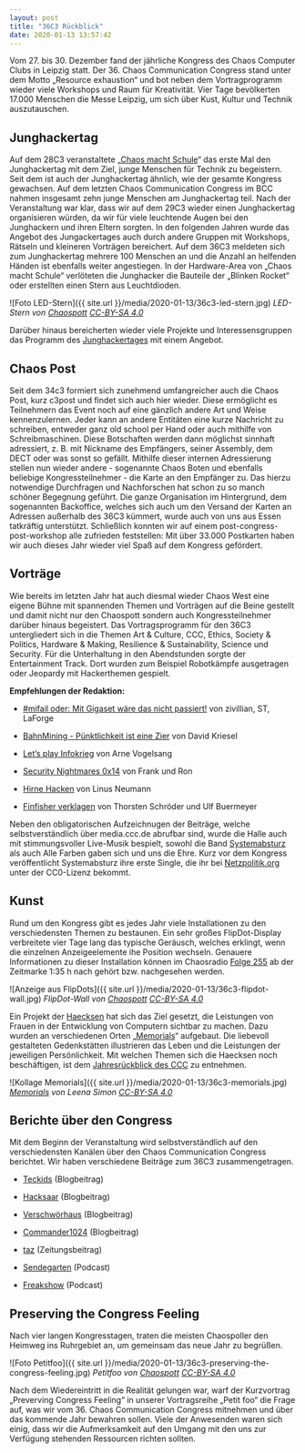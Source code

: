 ```yaml
---
layout: post
title: "36C3 Rückblick"
date: 2020-01-13 13:57:42
---
```


Vom 27. bis 30. Dezember fand der jährliche Kongress des Chaos Computer Clubs in Leipzig statt. Der 36. Chaos Communication Congress stand unter dem Motto „Resource exhaustion“ und bot neben dem Vortragprogramm wieder viele Workshops und Raum für Kreativität. Vier Tage bevölkerten 17.000 Menschen die Messe Leipzig, um sich über Kust, Kultur und Technik auszutauschen.

## Junghackertag

Auf dem 28C3 veranstaltete „[Chaos macht Schule](https://www.ccc.de/schule)“ das erste Mal den Junghackertag mit dem Ziel, junge Menschen für Technik zu begeistern. Seit dem ist auch der Junghackertag ähnlich, wie der gesamte Kongress gewachsen. Auf dem letzten Chaos Communication Congress im BCC nahmen insgesamt zehn junge Menschen am Junghackertag teil. Nach der Veranstaltung war klar, dass wir auf dem 29C3 wieder einen Junghackertag organisieren würden, da wir für viele leuchtende Augen bei den Junghackern und ihren Eltern sorgten. In den folgenden Jahren wurde das Angebot des Jungackertages auch durch andere Gruppen mit Workshops, Rätseln und kleineren Vorträgen bereichert. Auf dem 36C3 meldeten sich zum Junghackertag mehrere 100 Menschen an und die Anzahl an helfenden Händen ist ebenfalls weiter angestiegen. In der Hardware-Area von „Chaos macht Schule“ verlöteten die Junghacker die Bauteile der „Blinken Rocket“ oder erstellten einen Stern aus Leuchtdioden.

![Foto LED-Stern]({{ site.url }}/media/2020-01-13/36c3-led-stern.jpg)
*LED-Stern von [Chaospott](https://chaospott.de) [CC-BY-SA 4.0](https://creativecommons.org/licenses/by-sa/4.0/)*

Darüber hinaus bereicherten wieder viele Projekte und Interessensgruppen das Programm des [Junghackertages](https://events.ccc.de/congress/2019/wiki/index.php/Projects:Junghackertag) mit einem Angebot.

## Chaos Post

Seit dem 34c3 formiert sich zunehmend umfangreicher auch die Chaos Post, kurz c3post und findet sich auch hier wieder. Diese ermöglicht es Teilnehmern das Event noch auf eine gänzlich andere Art und Weise kennenzulernen. Jeder kann an andere Entitäten eine kurze Nachricht zu schreiben, entweder ganz old school per Hand oder auch mithilfe von Schreibmaschinen. Diese Botschaften werden dann möglichst sinnhaft adressiert, z. B. mit Nickname des Empfängers, seiner Assembly, dem DECT oder was sonst so gefällt. Mithilfe dieser internen Adressierung stellen nun wieder andere - sogenannte Chaos Boten und ebenfalls beliebige Kongressteilnehmer - die Karte an den Empfänger zu. Das hierzu notwendige Durchfragen und Nachforschen hat schon zu so manch schöner Begegnung geführt.
Die ganze Organisation im Hintergrund, dem sogenannten Backoffice, welches sich auch um den Versand der Karten an Adressen außerhalb des 36C3 kümmert, wurde auch von uns aus Essen tatkräftig unterstützt. Schließlich konnten wir auf einem post-congress-post-workshop alle zufrieden feststellen: Mit über 33.000 Postkarten haben wir auch dieses Jahr wieder viel Spaß auf dem Kongress gefördert.

## Vorträge

Wie bereits im letzten Jahr hat auch diesmal wieder Chaos West eine eigene Bühne mit spannenden Themen und Vorträgen auf die Beine gestellt und damit nicht nur den Chaospott sondern auch Kongressteilnehmer darüber hinaus begeistert. Das Vortragsprogramm für den 36C3 untergliedert sich in die Themen Art & Culture, CCC, Ethics, Society & Politics, Hardware & Making, Resilience & Sustainability, Science und Security. Für die Unterhaltung in den Abendstunden sorgte der Entertainment Track. Dort wurden zum Beispiel Robotkämpfe ausgetragen oder Jeopardy mit Hackerthemen gespielt.

**Empfehlungen der Redaktion:**

* [#mifail oder: Mit Gigaset wäre das nicht passiert!](https://media.ccc.de/v/36c3-10576-mifail_oder_mit_gigaset_ware_das_nicht_passiert) von zivillian, ST, LaForge

* [BahnMining - Pünktlichkeit ist eine Zier](https://media.ccc.de/v/36c3-10652-bahnmining_-_punktlichkeit_ist_eine_zier) von David Kriesel

* [Let’s play Infokrieg](https://media.ccc.de/v/36c3-10639-let_s_play_infokrieg) von Arne Vogelsang

* [Security Nightmares 0x14](https://media.ccc.de/v/36c3-11164-security_nightmares_0x14) von Frank und Ron

* [Hirne Hacken](https://media.ccc.de/v/36c3-11175-hirne_hacken) von Linus Neumann

* [Finfisher verklagen](https://media.ccc.de/v/36c3-11217-finfisher_verklagen) von Thorsten Schröder und Ulf Buermeyer

Neben den obligatorischen Aufzeichnugen der Beiträge, welche selbstverständlich über media.ccc.de abrufbar sind, wurde die Halle auch mit stimmungsvoller Live-Musik bespielt, sowohl die Band [Systemabsturz](https://twitter.com/system_absturz) als auch Alle Farben gaben sich und uns die Ehre. Kurz vor dem Kongress veröffentlicht Systemabsturz ihre erste Single, die ihr bei [Netzpolitik.org](https://netzpolitik.org/2019/die-erste-single-von-systemabsturz-verdaechtig) unter der CC0-Lizenz bekommt.

## Kunst

Rund um den Kongress gibt es jedes Jahr viele Installationen zu den verschiedensten Themen zu bestaunen. Ein sehr großes FlipDot-Display verbreitete vier Tage lang das typische Geräusch, welches erklingt, wenn die einzelnen Anzeigeelemente ihe Position wechseln. Genauere Informationen zu dieser Installation können im Chaosradio [Folge 255](https://media.ccc.de/v/36c3-117-chaosradio-255#t=5720) ab der Zeitmarke 1:35 h nach gehört bzw. nachgesehen werden.

![Anzeige aus FlipDots]({{ site.url }}/media/2020-01-13/36c3-flipdot-wall.jpg)
*FlipDot-Wall von [Chaospott](https://chaospott.de) [CC-BY-SA 4.0](https://creativecommons.org/licenses/by-sa/4.0/)*

Ein Projekt der [Haecksen](https://www.haecksen.org/) hat sich das Ziel gesetzt, die Leistungen von Frauen in der Entwicklung von Computern sichtbar zu machen. Dazu wurden an verschiedenen Orten „[Memorials](https://www.haecksen.org/memorials/)“ aufgebaut. Die liebevoll gestalteten Gedenkstätten illustrieren das Leben und die Leistungen der jeweiligen Persönlichkeit. Mit welchen Themen sich die Haecksen noch beschäftigen, ist dem [Jahresrückblick des CCC](https://media.ccc.de/v/36c3-11225-der_dezentrale_jahresruckblick_des_ccc#t=1409) zu entnehmen.

![Kollage Memorials]({{ site.url }}/media/2020-01-13/36c3-memorials.jpg)
*[Memorials](https://www.haecksen.org/wp-content/uploads/2019/09/Collage-Memorial5-1024x768.jpg) von Leena Simon [CC-BY-SA 4.0](https://creativecommons.org/licenses/by-sa/4.0/)*

## Berichte über den Congress

Mit dem Beginn der Veranstaltung wird selbstverständlich auf den verschiedensten Kanälen über den Chaos Communication Congress berichtet. Wir haben verschiedene Beiträge zum 36C3 zusammengetragen.

* [Teckids](https://www.teckids.org/de/neuigkeiten/2020/01/09/hacknfun-x-mas-edition-2019/) (Blogbeitrag)

* [Hacksaar](https://www.hacksaar.de/aachen-an-der-saar-auf-dem-36c3/) (Blogbeitrag)

* [Verschwörhaus](https://verschwoerhaus.de/resource-exhaustion-wir-waren-auf-dem-36c3/) (Blogbeitrag)

* [Commander1024](https://www.commander1024.de/wordpress/2020/01/co2-neutral-zum-36c3/) (Blogbeitrag)

* [taz](https://taz.de/Mit-Kind-auf-dem-36C3/!5648807/) (Zeitungsbeitrag)

* [Sendegarten](https://www.sendegarten.de/2019/12/29/seg091-36c3-tag-2/) (Podcast)

* [Freakshow](https://freakshow.fm/fs245-lazy-letty?t=1%3A23%3A54) (Podcast)

## Preserving the Congress Feeling

Nach vier langen Kongresstagen, traten die meisten Chaospoller den Heimweg ins Ruhrgebiet an, um gemeinsam das neue Jahr zu begrüßen.

![Foto Petitfoo]({{ site.url }}/media/2020-01-13/36c3-preserving-the-congress-feeling.jpg)
*Petitfoo von [Chaospott](https://chaospott.de) [CC-BY-SA 4.0](https://creativecommons.org/licenses/by-sa/4.0/)*

Nach dem Wiedereintritt in die Realität gelungen war, warf der Kurzvortrag „Preverving Congress Feeling“ in unserer Vortragsreihe „Petit foo“ die Frage auf, was wir vom 36. Chaos Communication Congress mitnehmen und über das kommende Jahr bewahren sollen. Viele der Anwesenden waren sich einig, dass wir die Aufmerksamkeit auf den Umgang mit den uns zur Verfügung stehenden Ressourcen richten sollten.
